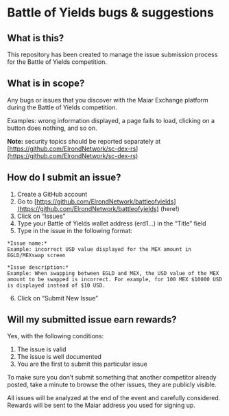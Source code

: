# **Battle of Yields bugs & suggestions**

## **What is this?**

This repository has been created to manage the issue submission process for the Battle of Yields competition.

## **What is in scope?**

Any bugs or issues that you discover with the Maiar Exchange platform during the Battle of Yields competition.

Examples: wrong information displayed, a page fails to load, clicking on a button does nothing, and so on.

**Note:** security topics should be reported separately at [https://github.com/ElrondNetwork/sc-dex-rs](https://github.com/ElrondNetwork/sc-dex-rs)

## **How do I submit an issue?**
 1.  Create a GitHub account
 2.  Go to [https://github.com/ElrondNetwork/battleofyields](https://github.com/ElrondNetwork/battleofyields) (here!)
 3.  Click on “Issues”
 4.  Type your Battle of Yields wallet address (erd1…) in the “Title” field
 5.  Type in the issue in the following format:

    *Issue name:*
    Example: incorrect USD value displayed for the MEX amount in EGLD/MEXswap screen

    *Issue description:*
    Example: When swapping between EGLD and MEX, the USD value of the MEX amount to be swapped is incorrect. For example, for 100 MEX $10000 USD is displayed instead of $10 USD.

6. Click on “Submit New Issue”

## **Will my submitted issue earn rewards?**
Yes, with the following conditions:

1.  The issue is valid
2.  The issue is well documented
3.  You are the first to submit this particular issue

To make sure you don’t submit something that another competitor already posted, take a minute to browse the other issues, they are publicly visible.

All issues will be analyzed at the end of the event and carefully considered. Rewards will be sent to the Maiar address you used for signing up.

